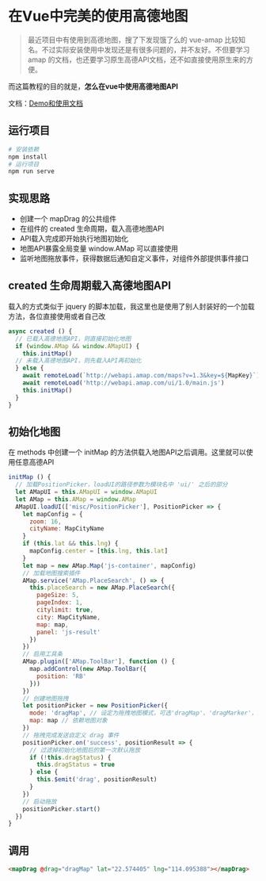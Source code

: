 # 在Vue中完美的使用高德地图

> 最近项目中有使用到高德地图，搜了下发现饿了么的 vue-amap 比较知名。不过实际安装使用中发现还是有很多问题的，并不友好。不但要学习 amap 的文档，也还要学习原生高德API文档，还不如直接使用原生来的方便。

而这篇教程的目的就是，**怎么在vue中使用高德地图API**

文档：[Demo和使用文档](http://vue-gaode.rxshc.com)

## 运行项目
``` s
# 安装依赖
npm install
# 运行项目
npm run serve
```

## 实现思路

* 创建一个 mapDrag 的公共组件
* 在组件的 created 生命周期，载入高德地图API
* API载入完成即开始执行地图初始化
* 地图API暴露全局变量 window.AMap 可以直接使用
* 监听地图拖放事件，获得数据后通知自定义事件，对组件外部提供事件接口

## created 生命周期载入高德地图API

载入的方式类似于 jquery 的脚本加载，我这里也是使用了别人封装好的一个加载方法，各位直接使用或者自己改

``` javascript
async created () {
  // 已载入高德地图API，则直接初始化地图
  if (window.AMap && window.AMapUI) {
    this.initMap()
  // 未载入高德地图API，则先载入API再初始化
  } else {
    await remoteLoad(`http://webapi.amap.com/maps?v=1.3&key=${MapKey}`)
    await remoteLoad('http://webapi.amap.com/ui/1.0/main.js')
    this.initMap()
  }
}
```
## 初始化地图
在 methods 中创建一个 initMap 的方法供载入地图API之后调用。这里就可以使用任意高德API
``` javascript
initMap () {
  // 加载PositionPicker，loadUI的路径参数为模块名中 'ui/' 之后的部分
  let AMapUI = this.AMapUI = window.AMapUI
  let AMap = this.AMap = window.AMap
  AMapUI.loadUI(['misc/PositionPicker'], PositionPicker => {
    let mapConfig = {
      zoom: 16,
      cityName: MapCityName
    }
    if (this.lat && this.lng) {
      mapConfig.center = [this.lng, this.lat]
    }
    let map = new AMap.Map('js-container', mapConfig)
    // 加载地图搜索插件
    AMap.service('AMap.PlaceSearch', () => {
      this.placeSearch = new AMap.PlaceSearch({
        pageSize: 5,
        pageIndex: 1,
        citylimit: true,
        city: MapCityName,
        map: map,
        panel: 'js-result'
      })
    })
    // 启用工具条
    AMap.plugin(['AMap.ToolBar'], function () {
      map.addControl(new AMap.ToolBar({
        position: 'RB'
      }))
    })
    // 创建地图拖拽
    let positionPicker = new PositionPicker({
      mode: 'dragMap', // 设定为拖拽地图模式，可选'dragMap'、'dragMarker'，默认为'dragMap'
      map: map // 依赖地图对象
    })
    // 拖拽完成发送自定义 drag 事件
    positionPicker.on('success', positionResult => {
      // 过滤掉初始化地图后的第一次默认拖放
      if (!this.dragStatus) {
        this.dragStatus = true
      } else {
        this.$emit('drag', positionResult)
      }
    })
    // 启动拖放
    positionPicker.start()
  })
}
```

## 调用
``` html
<mapDrag @drag="dragMap" lat="22.574405" lng="114.095388"></mapDrag>
```
